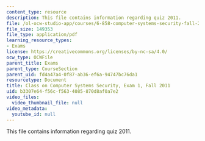 ```yaml
---
content_type: resource
description: This file contains information regarding quiz 2011.
file: /ol-ocw-studio-app/courses/6-858-computer-systems-security-fall-2014/b3307e64f56cf5634085870d8af0a7e2_MIT6_858F14_q11_1.pdf
file_size: 149353
file_type: application/pdf
learning_resource_types:
- Exams
license: https://creativecommons.org/licenses/by-nc-sa/4.0/
ocw_type: OCWFile
parent_title: Exams
parent_type: CourseSection
parent_uid: fd4a47a4-0f87-ab36-ef6a-94747bc76da1
resourcetype: Document
title: Class on Computer Systems Security, Exam 1, Fall 2011
uid: b3307e64-f56c-f563-4085-870d8af0a7e2
video_files:
  video_thumbnail_file: null
video_metadata:
  youtube_id: null
---
```

This file contains information regarding quiz 2011.